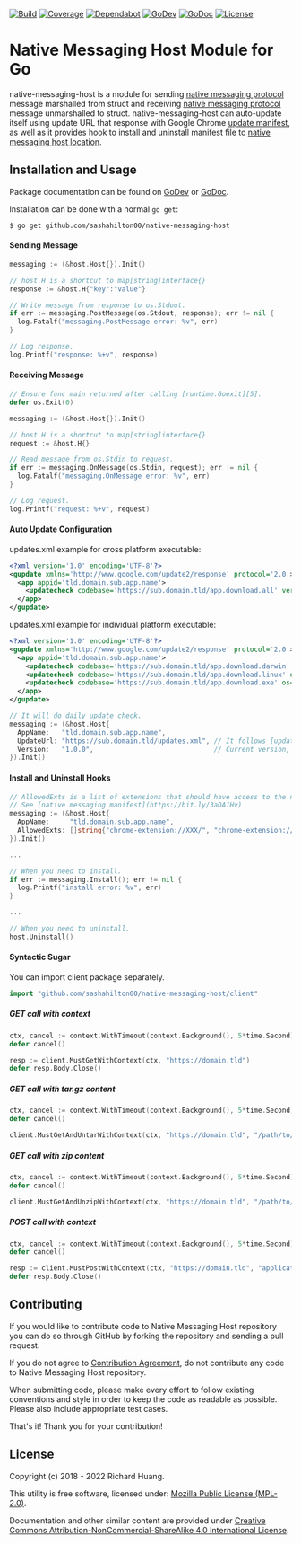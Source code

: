 [![Build](https://github.com/sashahilton00/native-messaging-host/actions/workflows/build.yml/badge.svg)](https://bit.ly/3djObUY)
[![Coverage](https://img.shields.io/codecov/c/github/sashahilton00/native-messaging-host)](https://bit.ly/2TwjOyb)
[![Dependabot](https://img.shields.io/badge/dependabot-enabled-025e8c?logo=Dependabot)](https://bit.ly/3Li7tqm)
[![GoDev](https://img.shields.io/badge/go.dev-reference-007d9c?logo=go&logoColor=white&style=flat-square)][4.1]
[![GoDoc](https://godoc.org/github.com/sashahilton00/native-messaging-host?status.svg)][4.2]
[![License](https://img.shields.io/github/license/sashahilton00/native-messaging-host)][8]

# Native Messaging Host Module for Go

native-messaging-host is a module for sending [native messaging protocol][1]
message marshalled from struct and receiving [native messaging protocol][1]
message unmarshalled to struct. native-messaging-host can auto-update itself
using update URL that response with Google Chrome [update manifest][2],
as well as it provides hook to install and uninstall manifest file to
[native messaging host location][3].

## Installation and Usage

Package documentation can be found on [GoDev][4.1] or [GoDoc][4.2].

Installation can be done with a normal `go get`:

```
$ go get github.com/sashahilton00/native-messaging-host
```

#### Sending Message

```go
messaging := (&host.Host{}).Init()

// host.H is a shortcut to map[string]interface{}
response := &host.H{"key":"value"}

// Write message from response to os.Stdout.
if err := messaging.PostMessage(os.Stdout, response); err != nil {
  log.Fatalf("messaging.PostMessage error: %v", err)
}

// Log response.
log.Printf("response: %+v", response)
```

#### Receiving Message

```go
// Ensure func main returned after calling [runtime.Goexit][5].
defer os.Exit(0)

messaging := (&host.Host{}).Init()

// host.H is a shortcut to map[string]interface{}
request := &host.H{}

// Read message from os.Stdin to request.
if err := messaging.OnMessage(os.Stdin, request); err != nil {
  log.Fatalf("messaging.OnMessage error: %v", err)
}

// Log request.
log.Printf("request: %+v", request)
```

#### Auto Update Configuration

updates.xml example for cross platform executable:

```xml
<?xml version='1.0' encoding='UTF-8'?>
<gupdate xmlns='http://www.google.com/update2/response' protocol='2.0'>
  <app appid='tld.domain.sub.app.name'>
    <updatecheck codebase='https://sub.domain.tld/app.download.all' version='1.0.0' />
  </app>
</gupdate>
```

updates.xml example for individual platform executable:

```xml
<?xml version='1.0' encoding='UTF-8'?>
<gupdate xmlns='http://www.google.com/update2/response' protocol='2.0'>
  <app appid='tld.domain.sub.app.name'>
    <updatecheck codebase='https://sub.domain.tld/app.download.darwin' os='darwin' version='1.0.0' />
    <updatecheck codebase='https://sub.domain.tld/app.download.linux' os='linux' version='1.0.0' />
    <updatecheck codebase='https://sub.domain.tld/app.download.exe' os='windows' version='1.0.0' />
  </app>
</gupdate>
```

```go
// It will do daily update check.
messaging := (&host.Host{
  AppName:   "tld.domain.sub.app.name",
  UpdateUrl: "https://sub.domain.tld/updates.xml", // It follows [update manifest][2]
  Version:   "1.0.0",                              // Current version, it must follow [SemVer][6]
}).Init()
```

#### Install and Uninstall Hooks

```go
// AllowedExts is a list of extensions that should have access to the native messaging host. 
// See [native messaging manifest](https://bit.ly/3aDA1Hv)
messaging := (&host.Host{
  AppName:     "tld.domain.sub.app.name",
  AllowedExts: []string{"chrome-extension://XXX/", "chrome-extension://YYY/"},
}).Init()

...

// When you need to install.
if err := messaging.Install(); err != nil {
  log.Printf("install error: %v", err)
}

...

// When you need to uninstall.
host.Uninstall()
```

#### Syntactic Sugar

You can import client package separately.

```go
import "github.com/sashahilton00/native-messaging-host/client"
```

##### GET call with context

```go
ctx, cancel := context.WithTimeout(context.Background(), 5*time.Second)
defer cancel()

resp := client.MustGetWithContext(ctx, "https://domain.tld")
defer resp.Body.Close()
```

##### GET call with tar.gz content

```go
ctx, cancel := context.WithTimeout(context.Background(), 5*time.Second)
defer cancel()

client.MustGetAndUntarWithContext(ctx, "https://domain.tld", "/path/to/extract")
```

##### GET call with zip content

```go
ctx, cancel := context.WithTimeout(context.Background(), 5*time.Second)
defer cancel()

client.MustGetAndUnzipWithContext(ctx, "https://domain.tld", "/path/to/extract")
```

##### POST call with context

```go
ctx, cancel := context.WithTimeout(context.Background(), 5*time.Second)
defer cancel()

resp := client.MustPostWithContext(ctx, "https://domain.tld", "application/json", strings.NewReader("{}"))
defer resp.Body.Close()
```

Contributing
-
If you would like to contribute code to Native Messaging Host repository you can do so
through GitHub by forking the repository and sending a pull request.

If you do not agree to [Contribution Agreement](CONTRIBUTING.md), do not
contribute any code to Native Messaging Host repository.

When submitting code, please make every effort to follow existing conventions
and style in order to keep the code as readable as possible. Please also include
appropriate test cases.

That's it! Thank you for your contribution!

License
-
Copyright (c) 2018 - 2022 Richard Huang.

This utility is free software, licensed under: [Mozilla Public License (MPL-2.0)][8].

Documentation and other similar content are provided under [Creative Commons Attribution-NonCommercial-ShareAlike 4.0 International License][9].

[1]: https://bit.ly/3axo5Xv
[2]: https://bit.ly/2vOdAR5
[3]: https://bit.ly/2TuQrMw
[4.1]: http://bit.ly/2Tw22L6
[4.2]: https://bit.ly/2TMGqcj
[5]: https://bit.ly/2Tt4Poo
[6]: https://bit.ly/3cAVAdq
[7]: https://bit.ly/3aDA1Hv
[8]: https://mzl.la/2vLmCye
[9]: https://bit.ly/2SMCRlS
